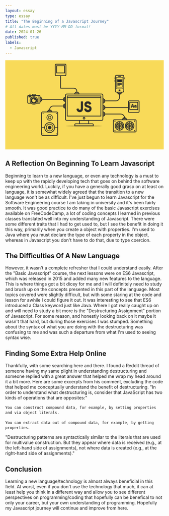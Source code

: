 ```yaml
---
layout: essay
type: essay
title: "The Beginning of a Javascript Journey"
# All dates must be YYYY-MM-DD format!
date: 2024-01-26
published: true
labels:
  - Javascript
---
```


<img class="img-fluid" src="../img/1 LyZcwuLWv2FArOumCxobpA.png">

## A Reflection On Beginning To Learn Javascript

Beginning to learn to a new language, or even any technology is a must to keep up with the rapidly developing tech that goes on behind the software engineering world. Luckily, if you have a generally good grasp on at least on language, it is somewhat widely agreed that the transition to a new language won't be as difficult. I've just begun to learn Javascript for the Software Engineering course I am taking in university and it's been fairly smooth. It was good practice to do many of the basic Javascript exercises available on FreeCodeCamp, a lot of coding concepts I learned in previous classes translated well into my understanding of Javascript. There were some different traits that I had to get used to, but I see the benefit in doing it this way, primarily when you create a object with properties. I'm used to Java where you must declare the type of each property in the object, whereas in Javascript you don't have to do that, due to type coercion.

## The Difficulties Of A New Language

However, it wasn't a complete refresher that I could understand easily. After the "Basic Javascript" course, the next lessons were on ES6 Javascript, which was released in 2015 and added many new features to the language. This is where things got a bit dicey for me and I will definitely need to study and brush up on the concepts presented in this part of the language. Most topics covered were slightly difficult, but with some staring at the code and lesson for awhile I could figure it out. It was interesting to see that ES6 introduced a Class keyword just like Java. Where I got really caught up on and will need to study a bit more is the "Destructuring Assignment" portion of Javascript. For some reason, and honestly looking back on it maybe it wasn't that hard, but during those exercises I was stumped. Something about the syntax of what you are doing with the destructuring was confusing to me and was such a departure from what I'm used to seeing syntax wise.

## Finding Some Extra Help Online

Thankfully, with some searching here and there. I found a Reddit thread of someone having my same plight in understanding destructuring and someone replied with a great answer that helped me wrap my head around it a bit more. Here are some excerpts from his comment, excluding the code that helped me conceptually understand the benefit of destructuring. "In order to understand what destructuring is, consider that JavaScript has two kinds of operations that are opposites:"

    You can construct compound data, for example, by setting properties and via object literals.

    You can extract data out of compound data, for example, by getting properties.

"Destructuring patterns are syntactically similar to the literals that are used for multivalue construction. But they appear where data is received (e.g., at the left-hand side of assignments), not where data is created (e.g., at the right-hand side of assignments)."

## Conclusion

Learning a new language/technology is almost always beneficial in this field. At worst, even if you don't use the technology that much, it can at least help you think in a different way and allow you to see different perspectives on programming/coding that hopefully can be benefical to not only your career, but your own understanding of programming. Hopefully my Javascript journey will continue and improve from here.


